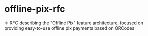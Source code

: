 # offline-pix-rfc
⚛️ RFC describing the "Offline Pix" feature architecture, focused on providing easy-to-use offline pix payments based on QRCodes

